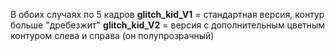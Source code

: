 В обоих случаях по 5 кадров
**glitch_kid_V1** = стандартная версия, контур больше "дребезжит"
**glitch_kid_V2** = версия с дополнительным цветным контуром слева и справа (он полупрозрачный)
